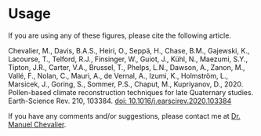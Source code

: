 # Usage

If you are using any of these figures, please cite the following article.


Chevalier, M., Davis, B.A.S., Heiri, O., Seppä, H., Chase, B.M., Gajewski, K., Lacourse, T., Telford, R.J., Finsinger, W., Guiot, J., Kühl, N., Maezumi, S.Y., Tipton, J.R., Carter, V.A., Brussel, T., Phelps, L.N., Dawson, A., Zanon, M., Vallé, F., Nolan, C., Mauri, A., de Vernal, A., Izumi, K., Holmström, L., Marsicek, J., Goring, S., Sommer, P.S., Chaput, M., Kupriyanov, D., 2020. Pollen-based climate reconstruction techniques for late Quaternary studies. Earth-Science Rev. 210, 103384. [doi: 10.1016/j.earscirev.2020.103384](https://www.doi.org/10.1016/j.earscirev.2020.103384)

If you have any comments and/or suggestions, please contact me at [Dr. Manuel Chevalier](mailto:chevalier.manuel@gmail.com).
